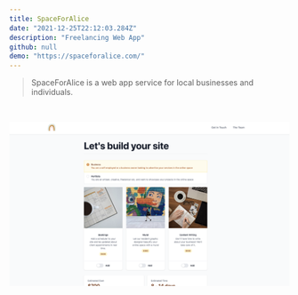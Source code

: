 ```yaml
---
title: SpaceForAlice
date: "2021-12-25T22:12:03.284Z"
description: "Freelancing Web App"
github: null
demo: "https://spaceforalice.com/"
---
```


> SpaceForAlice is a web app service for local businesses and individuals.
<p>&nbsp;</p> 

![Screenshot of Demo](./spaceforalice.png)